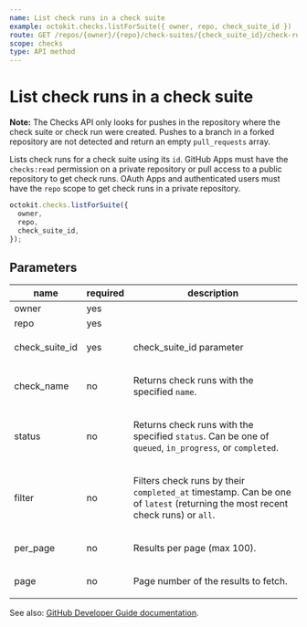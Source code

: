 ```yaml
---
name: List check runs in a check suite
example: octokit.checks.listForSuite({ owner, repo, check_suite_id })
route: GET /repos/{owner}/{repo}/check-suites/{check_suite_id}/check-runs
scope: checks
type: API method
---
```


# List check runs in a check suite

**Note:** The Checks API only looks for pushes in the repository where the check suite or check run were created. Pushes to a branch in a forked repository are not detected and return an empty `pull_requests` array.

Lists check runs for a check suite using its `id`. GitHub Apps must have the `checks:read` permission on a private repository or pull access to a public repository to get check runs. OAuth Apps and authenticated users must have the `repo` scope to get check runs in a private repository.

```js
octokit.checks.listForSuite({
  owner,
  repo,
  check_suite_id,
});
```

## Parameters

<table>
  <thead>
    <tr>
      <th>name</th>
      <th>required</th>
      <th>description</th>
    </tr>
  </thead>
  <tbody>
    <tr><td>owner</td><td>yes</td><td>

</td></tr>
<tr><td>repo</td><td>yes</td><td>

</td></tr>
<tr><td>check_suite_id</td><td>yes</td><td>

check_suite_id parameter

</td></tr>
<tr><td>check_name</td><td>no</td><td>

Returns check runs with the specified `name`.

</td></tr>
<tr><td>status</td><td>no</td><td>

Returns check runs with the specified `status`. Can be one of `queued`, `in_progress`, or `completed`.

</td></tr>
<tr><td>filter</td><td>no</td><td>

Filters check runs by their `completed_at` timestamp. Can be one of `latest` (returning the most recent check runs) or `all`.

</td></tr>
<tr><td>per_page</td><td>no</td><td>

Results per page (max 100).

</td></tr>
<tr><td>page</td><td>no</td><td>

Page number of the results to fetch.

</td></tr>
  </tbody>
</table>

See also: [GitHub Developer Guide documentation](https://docs.github.com/rest/reference/checks#list-check-runs-in-a-check-suite).
